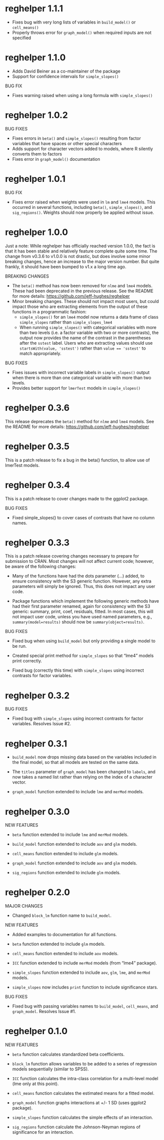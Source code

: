 <!-- NEWS.md is generated from NEWS.Rmd. Please edit that file -->

# reghelper 1.1.1

-   Fixes bug with very long lists of variables in `build_model()` or
    `cell_means()`
-   Properly throws error for `graph_model()` when required inputs are
    not specified

# reghelper 1.1.0

-   Adds David Beiner as a co-maintainer of the package
-   Support for confidence intervals for `simple_slopes()`

BUG FIX

-   Fixes warning raised when using a long formula with
    `simple_slopes()`

# reghelper 1.0.2

BUG FIXES

-   Fixes errors in `beta()` and `simple_slopes()` resulting from factor
    variables that have spaces or other special characters
-   Adds support for character vectors added to models, where R silently
    converts them to factors
-   Fixes error in `graph_model()` documentation

# reghelper 1.0.1

BUG FIX

-   Fixes error raised when weights were used in `lm` and `lme4` models.
    This occurred in several functions, including `beta()`,
    `simple_slopes()`, and `sig_regions()`. Weights should now properly
    be applied without issue.

# reghelper 1.0.0

Just a note: While reghelper has officially reached version 1.0.0, the
fact is that it has been stable and relatively feature complete quite
some time. The change from v0.3.6 to v1.0.0 is not drastic, but does
involve some minor breaking changes, hence an increase to the major
version number. But quite frankly, it should have been bumped to v1.x a
long time ago.

BREAKING CHANGES

-   The `beta()` method has now been removed for `nlme` and `lme4`
    models. These had been deprecated in the previous release. See the
    README for more details: <https://github.com/jeff-hughes/reghelper>
-   Minor breaking changes. These should not impact most users, but
    could impact those who are extracting elements from the output of
    these functions in a programmatic fashion:
    -   `simple_slopes()` for an `lme4` model now returns a data frame
        of class `simple_slopes` rather than `simple_slopes_lme4`
    -   When running `simple_slopes()` with categorical variables with
        more than two levels (i.e. a factor variable with two or more
        contrasts), the output now provides the name of the contrast in
        the parentheses after the `sstest` label. Users who are
        extracting values should use `startsWith(value, 'sstest')`
        rather than `value == 'sstest'` to match appropriately.

BUG FIXES

-   Fixes issues with incorrect variable labels in `simple_slopes()`
    output when there is more than one categorical variable with more
    than two levels.
-   Provides better support for `lmerTest` models in `simple_slopes()`

# reghelper 0.3.6

This release deprecates the `beta()` method for `nlme` and `lme4`
models. See the README for more details:
<https://github.com/jeff-hughes/reghelper>

# reghelper 0.3.5

This is a patch release to fix a bug in the beta() function, to allow
use of lmerTest models.

# reghelper 0.3.4

This is a patch release to cover changes made to the ggplot2 package.

BUG FIXES

-   Fixed simple_slopes() to cover cases of contrasts that have no
    column names.

# reghelper 0.3.3

This is a patch release covering changes necessary to prepare for
submission to CRAN. Most changes will not affect current code; however,
be aware of the following changes:

-   Many of the functions have had the dots parameter (…) added, to
    ensure consistency with the S3 generic function. However, any extra
    parameters will simply be ignored. Thus, this does not impact any
    user code.

-   Package functions which implement the following generic methods have
    had their first parameter renamed, again for consistency with the S3
    generic: summary, print, coef, residuals, fitted. In most cases,
    this will not impact user code, unless you have used named
    parameters, e.g., `summary(model=results)` should now be
    `summary(object=results)`.

BUG FIXES

-   Fixed bug when using `build_model` but only providing a single model
    to be run.

-   Created special print method for `simple_slopes` so that “lme4”
    models print correctly.

-   Fixed bug (correctly this time) with `simple_slopes` using incorrect
    contrasts for factor variables.

# reghelper 0.3.2

BUG FIXES

-   Fixed bug with `simple_slopes` using incorrect contrasts for factor
    variables. Resolves Issue \#2.

# reghelper 0.3.1

-   `build_model` now drops missing data based on the variables included
    in the final model, so that all models are tested on the same data.

-   The `titles` parameter of `graph_model` has been changed to
    `labels`, and now takes a named list rather than relying on the
    index of a character vector.

-   `graph_model` function extended to include `lme` and `merMod`
    models.

# reghelper 0.3.0

NEW FEATURES

-   `beta` function extended to include `lme` and `merMod` models.

-   `build_model` function extended to include `aov` and `glm` models.

-   `cell_means` function extended to include `glm` models.

-   `graph_model` function extended to include `aov` and `glm` models.

-   `sig_regions` function extended to include `glm` models.

# reghelper 0.2.0

MAJOR CHANGES

-   Changed `block_lm` function name to `build_model`.

NEW FEATURES

-   Added examples to documentation for all functions.

-   `beta` function extended to include `glm` models.

-   `cell_means` function extended to include `aov` models.

-   `ICC` function extended to include `merMod` models (from “lme4”
    package).

-   `simple_slopes` function extended to include `aov`, `glm`, `lme`,
    and `merMod` models.

-   `simple_slopes` now includes `print` function to include
    significance stars.

BUG FIXES

-   Fixed bug with passing variables names to `build_model`,
    `cell_means`, and `graph_model`. Resolves Issue \#1.

# reghelper 0.1.0

NEW FEATURES

-   `beta` function calculates standardized beta coefficients.

-   `block_lm` function allows variables to be added to a series of
    regression models sequentially (similar to SPSS).

-   `ICC` function calculates the intra-class correlation for a
    multi-level model (lme only at this point).

-   `cell_means` function calculates the estimated means for a fitted
    model.

-   `graph_model` function graphs interactions at +/- 1 SD (uses ggplot2
    package).

-   `simple_slopes` function calculates the simple effects of an
    interaction.

-   `sig_regions` function calculate the Johnson-Neyman regions of
    significance for an interaction.
